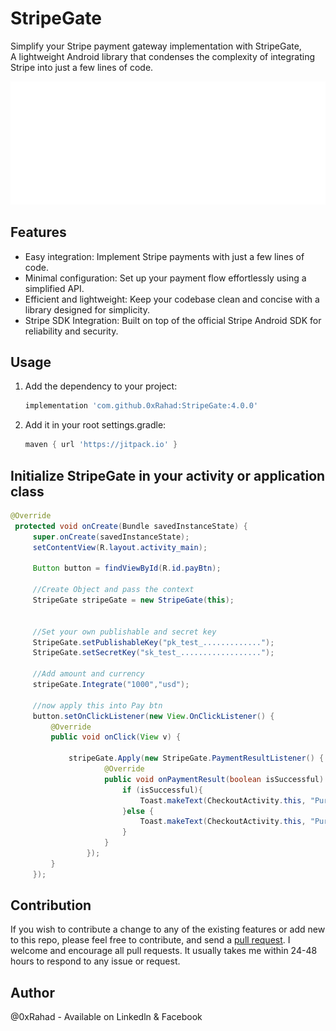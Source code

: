 StripeGate
=====

Simplify your Stripe payment gateway implementation with StripeGate,<br>
A lightweight Android library that condenses the complexity of integrating Stripe into just a few lines of code.

![](https://github.com/0xRahad/StripeGate/blob/master/StripeGate.png)

## Features

- Easy integration: Implement Stripe payments with just a few lines of code.
- Minimal configuration: Set up your payment flow effortlessly using a simplified API.
- Efficient and lightweight: Keep your codebase clean and concise with a library designed for simplicity.
- Stripe SDK Integration: Built on top of the official Stripe Android SDK for reliability and security.


## Usage

1. Add the dependency to your project:


   ```gradle
   implementation 'com.github.0xRahad:StripeGate:4.0.0'
   ```

2. Add it in your root settings.gradle:
   
   ```settings.gradle
   maven { url 'https://jitpack.io' }
   ```

## Initialize StripeGate in your activity or application class

   ```java
   @Override
    protected void onCreate(Bundle savedInstanceState) {
        super.onCreate(savedInstanceState);
        setContentView(R.layout.activity_main);

        Button button = findViewById(R.id.payBtn);
        
        //Create Object and pass the context
        StripeGate stripeGate = new StripeGate(this);


        //Set your own publishable and secret key
        StripeGate.setPublishableKey("pk_test_.............");
        StripeGate.setSecretKey("sk_test_..................");
        
        //Add amount and currency
        stripeGate.Integrate("1000","usd");
        
        //now apply this into Pay btn
        button.setOnClickListener(new View.OnClickListener() {
            @Override
            public void onClick(View v) {

                stripeGate.Apply(new StripeGate.PaymentResultListener() {
                        @Override
                        public void onPaymentResult(boolean isSuccessful) {
                            if (isSuccessful){
                                Toast.makeText(CheckoutActivity.this, "Purchashed Successfully", Toast.LENGTH_SHORT).show();
                            }else {
                                Toast.makeText(CheckoutActivity.this, "Purchashed Failed", Toast.LENGTH_SHORT).show();
                            }
                        }
                    });
            }
        });
   ```

## Contribution
If you wish to contribute a change to any of the existing features or add new to this repo,
please feel free to contribute,
and send a [pull request](https://github.com/0xRahad/StripeGate). I welcome and encourage all pull requests. It usually takes me within 24-48 hours to respond to any issue or request.


## Author
@0xRahad - Available on Linkedln & Facebook
